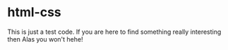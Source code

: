 # html-css
This is just a test code. If you are here to find something really interesting then Alas you won't hehe!
